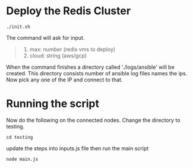 # Deploy the Redis Cluster

    ./init.sh
The command will ask for input.
> 1. max: number (redis vms to deploy)
> 2. cloud: string (aws/gcp)

When the command finishes a directory called './logs/ansible' will be created. This directory consists number of ansible log files names the ips. Now pick any one of the IP and connect to that. 
# Running the script
Now do the following on the connected nodes.
Change the directory to testing.

    cd testing

update the steps into inputs.js file then run the main script

```
node main.js
```

  